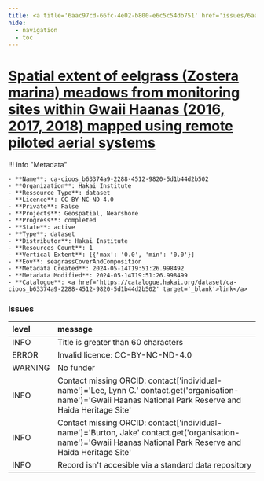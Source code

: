 ```yaml
---
title: <a title='6aac97cd-66fc-4e02-b800-e6c5c54db751' href='issues/6aac97cd-66fc-4e02-b800-e6c5c54db751/' target='_blank'>Spatial extent of eelgrass (Zostera marina) meadows from monitoring sites within Gwaii Haanas (2016, 2017, 2018) mapped using remote piloted aerial systems</a>
hide:
  - navigation
  - toc
---
```


# <a title='6aac97cd-66fc-4e02-b800-e6c5c54db751' href='issues/6aac97cd-66fc-4e02-b800-e6c5c54db751/' target='_blank'>Spatial extent of eelgrass (Zostera marina) meadows from monitoring sites within Gwaii Haanas (2016, 2017, 2018) mapped using remote piloted aerial systems</a>

<div id='map'></div>

!!! info "Metadata"
    
    - **Name**: ca-cioos_b63374a9-2288-4512-9820-5d1b44d2b502 
    - **Organization**: Hakai Institute 
    - **Ressource Type**: dataset 
    - **Licence**: CC-BY-NC-ND-4.0 
    - **Private**: False 
    - **Projects**: Geospatial, Nearshore 
    - **Progress**: completed 
    - **State**: active 
    - **Type**: dataset 
    - **Distributor**: Hakai Institute 
    - **Resources Count**: 1 
    - **Vertical Extent**: [{'max': '0.0', 'min': '0.0'}] 
    - **Eov**: seagrassCoverAndComposition 
    - **Metadata Created**: 2024-05-14T19:51:26.998492 
    - **Metadata Modified**: 2024-05-14T19:51:26.998499 
    - **Catalogue**: <a href='https://catalogue.hakai.org/dataset/ca-cioos_b63374a9-2288-4512-9820-5d1b44d2b502' target='_blank'>link</a> 

### Issues

| level   | message                                                                                                                                                        |
|:--------|:---------------------------------------------------------------------------------------------------------------------------------------------------------------|
| INFO    | Title is greater than 60 characters                                                                                                                            |
| ERROR   | Invalid licence: CC-BY-NC-ND-4.0                                                                                                                               |
| WARNING | No funder                                                                                                                                                      |
| INFO    | Contact missing ORCID: contact['individual-name']='Lee, Lynn C.' contact.get('organisation-name')='Gwaii Haanas National Park Reserve and Haida Heritage Site' |
| INFO    | Contact missing ORCID: contact['individual-name']='Burton, Jake' contact.get('organisation-name')='Gwaii Haanas National Park Reserve and Haida Heritage Site' |
| INFO    | Record isn't accesible via a standard data repository                                                                                                          |

<script>
   document.addEventListener("DOMContentLoaded", function() {
    var map = L.map('map').setView([51.505, -125.09], 5);
    L.tileLayer('https://tile.openstreetmap.org/{z}/{x}/{y}.png', {
        maxZoom: 19,
        attribution: '&copy; <a href="http://www.openstreetmap.org/copyright">OpenStreetMap</a>'
    }).addTo(map);
    var geojsonFeature = {
        "type": "Feature",
        "properties": {
            "name" : "<a title='6aac97cd-66fc-4e02-b800-e6c5c54db751' href='issues/6aac97cd-66fc-4e02-b800-e6c5c54db751/' target='_blank'>Spatial extent of eelgrass (Zostera marina) meadows from monitoring sites within Gwaii Haanas (2016, 2017, 2018) mapped using remote piloted aerial systems</a>"
        },
        "geometry": {'type': 'Polygon', 'coordinates': [[[-131.4, 52.75], [-131.7, 52.74], [-131.9, 52.58], [-131.6, 52.25], [-131.0, 51.89], [-130.9, 52.1], [-131.2, 52.52], [-131.4, 52.75]]]}
    }
    L.geoJSON(geojsonFeature).addTo(map);
   })
</script>